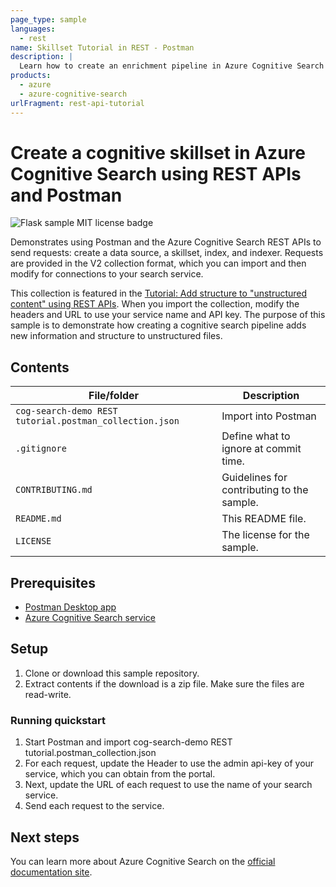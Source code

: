 ```yaml
---
page_type: sample
languages:
  - rest
name: Skillset Tutorial in REST - Postman
description: |
  Learn how to create an enrichment pipeline in Azure Cognitive Search to extract information and structure from unstructured blobs.
products:
  - azure
  - azure-cognitive-search
urlFragment: rest-api-tutorial
---
```


#  Create a cognitive skillset in Azure Cognitive Search using REST APIs and Postman

![Flask sample MIT license badge](https://img.shields.io/badge/license-MIT-green.svg)

Demonstrates using Postman and the Azure Cognitive Search REST APIs to send requests: create a data source, a skillset, index, and indexer. Requests are provided in the V2 collection format, which you can import and then modify for connections to your search service.

This collection is featured in the [Tutorial: Add structure to "unstructured content" using REST APIs](https://docs.microsoft.com/azure/search/cognitive-search-tutorial-blob). When you import the collection, modify the headers and URL to use your service name and API key. The purpose of this sample is to demonstrate how creating a cognitive search pipeline adds new information and structure to unstructured files.

## Contents

| File/folder | Description |
|-------------|-------------|
| `cog-search-demo REST tutorial.postman_collection.json`       | Import into Postman |
| `.gitignore` | Define what to ignore at commit time. |
| `CONTRIBUTING.md` | Guidelines for contributing to the sample. |
| `README.md` | This README file. |
| `LICENSE`   | The license for the sample. |

## Prerequisites

- [Postman Desktop app](https://www.getpostman.com/)
- [Azure Cognitive Search service](https://docs.microsoft.com/azure/search/search-create-service-portal)

## Setup

1. Clone or download this sample repository.
1. Extract contents if the download is a zip file. Make sure the files are read-write.

### Running quickstart
1. Start Postman and import cog-search-demo REST tutorial.postman_collection.json
1. For each request, update the Header to use the admin api-key of your service, which you can obtain from the portal.
1. Next, update the URL of each request to use the name of your search service.
1. Send each request to the service.

## Next steps

You can learn more about Azure Cognitive Search on the [official documentation site](https://docs.microsoft.com/azure/search).